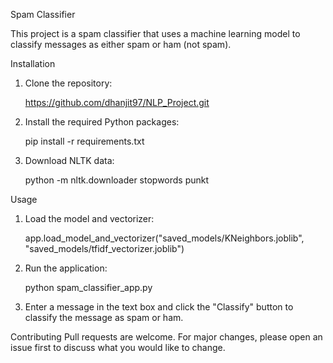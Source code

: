 Spam Classifier

This project is a spam classifier that uses a machine learning model to classify messages as either spam or ham (not spam).

Installation

1. Clone the repository:

   https://github.com/dhanjit97/NLP_Project.git

3. Install the required Python packages:

   pip install -r requirements.txt

5. Download NLTK data:

    python -m nltk.downloader stopwords punkt

Usage

1. Load the model and vectorizer:

   app.load_model_and_vectorizer("saved_models/KNeighbors.joblib", "saved_models/tfidf_vectorizer.joblib")

3. Run the application:

   python spam_classifier_app.py

5. Enter a message in the text box and click the "Classify" button to classify the message as spam or ham.


Contributing
Pull requests are welcome. For major changes, please open an issue first to discuss what you would like to change.
